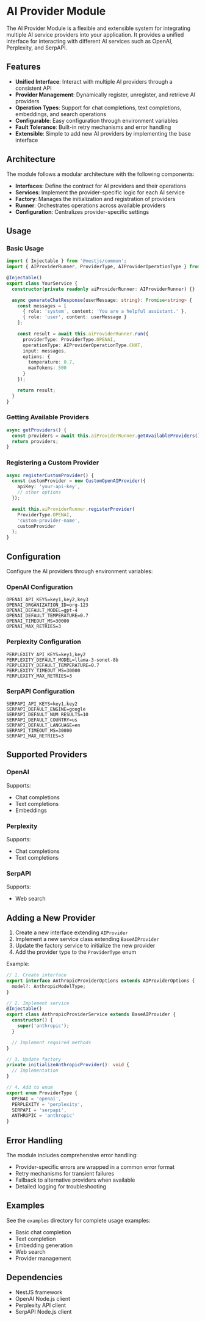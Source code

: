 # AI Provider Module

The AI Provider Module is a flexible and extensible system for integrating multiple AI service providers into your application. It provides a unified interface for interacting with different AI services such as OpenAI, Perplexity, and SerpAPI.

## Features

- **Unified Interface**: Interact with multiple AI providers through a consistent API
- **Provider Management**: Dynamically register, unregister, and retrieve AI providers
- **Operation Types**: Support for chat completions, text completions, embeddings, and search operations
- **Configurable**: Easy configuration through environment variables
- **Fault Tolerance**: Built-in retry mechanisms and error handling
- **Extensible**: Simple to add new AI providers by implementing the base interface

## Architecture

The module follows a modular architecture with the following components:

- **Interfaces**: Define the contract for AI providers and their operations
- **Services**: Implement the provider-specific logic for each AI service
- **Factory**: Manages the initialization and registration of providers
- **Runner**: Orchestrates operations across available providers
- **Configuration**: Centralizes provider-specific settings

## Usage

### Basic Usage

```typescript
import { Injectable } from '@nestjs/common';
import { AIProviderRunner, ProviderType, AIProviderOperationType } from '../modules/ai-provider';

@Injectable()
export class YourService {
  constructor(private readonly aiProviderRunner: AIProviderRunner) {}

  async generateChatResponse(userMessage: string): Promise<string> {
    const messages = [
      { role: 'system', content: 'You are a helpful assistant.' },
      { role: 'user', content: userMessage }
    ];

    const result = await this.aiProviderRunner.run({
      providerType: ProviderType.OPENAI,
      operationType: AIProviderOperationType.CHAT,
      input: messages,
      options: {
        temperature: 0.7,
        maxTokens: 500
      }
    });

    return result;
  }
}
```

### Getting Available Providers

```typescript
async getProviders() {
  const providers = await this.aiProviderRunner.getAvailableProviders();
  return providers;
}
```

### Registering a Custom Provider

```typescript
async registerCustomProvider() {
  const customProvider = new CustomOpenAIProvider({
    apiKey: 'your-api-key',
    // other options
  });

  await this.aiProviderRunner.registerProvider(
    ProviderType.OPENAI,
    'custom-provider-name',
    customProvider
  );
}
```

## Configuration

Configure the AI providers through environment variables:

### OpenAI Configuration

```
OPENAI_API_KEYS=key1,key2,key3
OPENAI_ORGANIZATION_ID=org-123
OPENAI_DEFAULT_MODEL=gpt-4
OPENAI_DEFAULT_TEMPERATURE=0.7
OPENAI_TIMEOUT_MS=30000
OPENAI_MAX_RETRIES=3
```

### Perplexity Configuration

```
PERPLEXITY_API_KEYS=key1,key2
PERPLEXITY_DEFAULT_MODEL=llama-3-sonet-8b
PERPLEXITY_DEFAULT_TEMPERATURE=0.7
PERPLEXITY_TIMEOUT_MS=30000
PERPLEXITY_MAX_RETRIES=3
```

### SerpAPI Configuration

```
SERPAPI_API_KEYS=key1,key2
SERPAPI_DEFAULT_ENGINE=google
SERPAPI_DEFAULT_NUM_RESULTS=10
SERPAPI_DEFAULT_COUNTRY=us
SERPAPI_DEFAULT_LANGUAGE=en
SERPAPI_TIMEOUT_MS=30000
SERPAPI_MAX_RETRIES=3
```

## Supported Providers

### OpenAI

Supports:
- Chat completions
- Text completions
- Embeddings

### Perplexity

Supports:
- Chat completions
- Text completions

### SerpAPI

Supports:
- Web search

## Adding a New Provider

1. Create a new interface extending `AIProvider`
2. Implement a new service class extending `BaseAIProvider`
3. Update the factory service to initialize the new provider
4. Add the provider type to the `ProviderType` enum

Example:

```typescript
// 1. Create interface
export interface AnthropicProviderOptions extends AIProviderOptions {
  model?: AnthropicModelType;
}

// 2. Implement service
@Injectable()
export class AnthropicProviderService extends BaseAIProvider {
  constructor() {
    super('anthropic');
  }

  // Implement required methods
}

// 3. Update factory
private initializeAnthropicProvider(): void {
  // Implementation
}

// 4. Add to enum
export enum ProviderType {
  OPENAI = 'openai',
  PERPLEXITY = 'perplexity',
  SERPAPI = 'serpapi',
  ANTHROPIC = 'anthropic'
}
```

## Error Handling

The module includes comprehensive error handling:

- Provider-specific errors are wrapped in a common error format
- Retry mechanisms for transient failures
- Fallback to alternative providers when available
- Detailed logging for troubleshooting

## Examples

See the `examples` directory for complete usage examples:

- Basic chat completion
- Text completion
- Embedding generation
- Web search
- Provider management

## Dependencies

- NestJS framework
- OpenAI Node.js client
- Perplexity API client
- SerpAPI Node.js client 